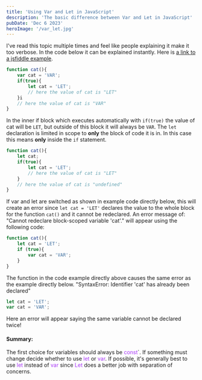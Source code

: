 ```yaml
---
title: 'Using Var and Let in JavaScript'
description: 'The basic difference between Var and Let in JavaScript'
pubDate: 'Dec 6 2023'
heroImage: '/var_let.jpg'
---
```


I've read this topic multiple times and feel like people explaining it make it too verbose.
In the code below it can be explained instantly. Here is
<a href='https://jsfiddle.net/w40yLazr/1/'>a link to a jsfiddle example</a>.

```javascript
function cat(){
    var cat = 'VAR';
    if(true){
        let cat = 'LET';
        // here the value of cat is "LET"
    }i
    // here the value of cat is "VAR"
}
```
In the inner if block which executes automatically with `if(true)` the value of cat will be `LET`, but outside of this block it will always be `VAR`.
The `let` declaration is limited in scope to **only** the block of code it is in. In this case this means **only** inside the `if` statement.


```javascript
function cat(){
    let cat;    
    if(true){
        let cat = 'LET';
        // here the value of cat is "LET"
    }
    // here the value of cat is "undefined"
}
```

If var and let are switched as shown in example code directly below, this will create an error since `let cat = 'LET'` declares the value to the whole block for the function `cat()` and it cannot be redeclared. An error message of: "Cannot redeclare block-scoped variable 'cat'." will appear using the following code:

```javascript
function cat(){
    let cat = 'LET';
    if (true){
        var cat = 'VAR';     
    }    
}
```

The function in the code example directly above causes the same error as the example directly below.
"SyntaxError: Identifier 'cat' has already been declared"

```javascript
let cat = 'LET';
var cat = 'VAR';
```

Here an error will appear saying the same variable cannot be declared twice!

<h4>Summary:</h4>
The first choice for variables should always be <span class="variable-color">const</span>`.
If something must change decide whether to use <span class="variable-color">let</span> or <span class="variable-color">var</span>. If possible, it's generally best to use <span class="variable-color">let</span> instead of <span class="variable-color">var</span> since <span class="variable-color">Let</span> does a better job with separation of concerns.



<style scoped>
.variable-color{
    color: rgb(168, 55, 247);
}
    
</style>